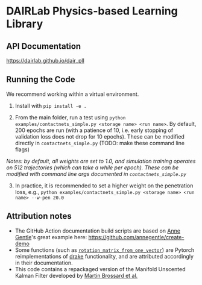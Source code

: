 # DAIRLab Physics-based Learning Library

## API Documentation
https://dairlab.github.io/dair_pll


## Running the Code

We recommend working within a virtual environment.

1. Install with `pip install -e .`

2. From the main folder, run a test using `python examples/contactnets_simple.py <storage name> <run name>`. By default, 200 epochs are run (with a patience of 10, i.e. early stopping of validation loss does not drop for 10 epochs). These can be modified directly in `contactnets_simple.py` (TODO: make these command line flags)

_Notes: by default, all weights are set to 1.0, and simulation training operates on 512 trajectories (which can take a while per epoch). These can be modified with command line args documented in `contactnets_simple.py`_

3. In practice, it is recommended to set a higher weight on the penetration loss, e.g., `python examples/contactnets_simple.py <storage name> <run name> --w-pen 20.0`


## Attribution notes
* The GitHub Action documentation build scripts are based on [Anne Gentle](https://github.com/annegentle)'s great example here: https://github.com/annegentle/create-demo
* Some functions (such as [`rotation_matrix_from_one_vector`](https://dairlab.github.io/dair_pll/dair_pll.tensor_utils.html#dair_pll.tensor_utils.rotation_matrix_from_one_vector)) are Pytorch reimplementations of [drake](https://github.com/RobotLocomotion/drake) functionality, and are attributed accordingly in their documentation.
* This code contains a repackaged version of the Manifold Unscented Kalman Filter developed by [Martin Brossard et al.](https://github.com/CAOR-MINES-ParisTech/ukfm)

  
